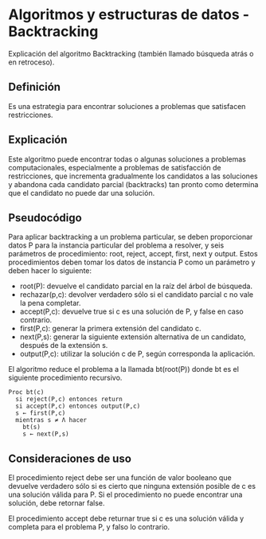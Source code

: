 # Algoritmos y estructuras de datos - Backtracking

Explicación del algoritmo Backtracking (también llamado búsqueda atrás o en retroceso).

## Definición

Es una estrategia para encontrar soluciones a problemas que satisfacen restricciones.

## Explicación

Este algoritmo puede encontrar todas o algunas soluciones a problemas computacionales, especialmente a problemas de satisfacción de restricciones, que incrementa gradualmente los candidatos a las soluciones y abandona cada candidato parcial (backtracks) tan pronto como determina que el candidato no puede dar una solución.

## Pseudocódigo

Para aplicar backtracking a un problema particular, se deben proporcionar datos P para la instancia particular del problema a resolver, y seis parámetros de procedimiento: root, reject, accept, first, next y output. Estos procedimientos deben tomar los datos de instancia P como un parámetro y deben hacer lo siguiente:

* root(P): devuelve el candidato parcial en la raíz del árbol de búsqueda.
* rechazar(p,c): devolver verdadero sólo si el candidato parcial c no vale la pena completar.
* accept(P,c): devuelve true si c es una solución de P, y false en caso contrario.
* first(P,c): generar la primera extensión del candidato c.
* next(P,s): generar la siguiente extensión alternativa de un candidato, después de la extensión s.
* output(P,c): utilizar la solución c de P, según corresponda la aplicación.

El algoritmo reduce el problema a la llamada bt(root(P)) donde bt es el siguiente procedimiento recursivo.

```
Proc bt(c)
  si reject(P,c) entonces return
  si accept(P,c) entonces output(P,c)
  s ← first(P,c)
  mientras s ≠ Λ hacer
    bt(s)
    s ← next(P,s)
```

## Consideraciones de uso

El procedimiento reject debe ser una función de valor booleano que devuelve verdadero sólo si es cierto que ninguna extensión posible de c es una solución válida para P. Si el procedimiento no puede encontrar una solución, debe retornar false.

El procedimiento accept debe returnar true si c es una solución válida y completa para el problema P, y falso lo contrario.
